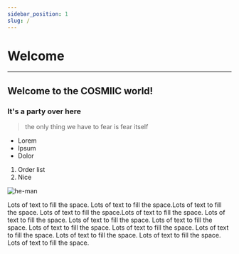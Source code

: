 ```yaml
---
sidebar_position: 1
slug: /
---
```


# Welcome
---
## Welcome to the **COSMIIC** world!


### It's a party over here
> the only thing we have to fear is fear itself
- Lorem
- Ipsum 
- Dolor
1. Order list
2. Nice

![he-man](./img/hey.gif)

Lots of text to fill the space. Lots of text to fill the space.Lots of text to fill the space. Lots of text to fill the space.Lots of text to fill the space. Lots of text to fill the space. Lots of text to fill the space. Lots of text to fill the space. Lots of text to fill the space. Lots of text to fill the space. Lots of text to fill the space. Lots of text to fill the space. Lots of text to fill the space. Lots of text to fill the space.
